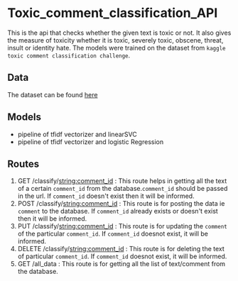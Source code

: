 # Toxic_comment_classification_API
This is the api that checks whether the given text is toxic or not. It also gives the measure of toxicity whether it is toxic, severely toxic, obscene, threat, insult or identity hate. The models were trained on the dataset from `kaggle toxic comment classification challenge`. 

## Data
The dataset can be found [here](https://www.kaggle.com/c/jigsaw-toxic-comment-classification-challenge/data)

## Models
- pipeline of tfidf vectorizer and linearSVC
- pipeline of tfidf vectorizer and logistic Regression

## Routes
1. GET /classify/<string:comment_id> : This route helps in getting all the text of a certain `comment_id` from the database.`comment_id` should be passed in the url. If `comment_id` doesn't exist then it will be informed.
2. POST /classify/<string:comment_id> : This route is for posting the data ie `comment` to the database.  If `comment_id` already exists or doesn't exist then it will be informed.
3. PUT /classify/<string:comment_id> : This route is for updating the `comment` of the particular `comment_id`. If `comment_id` doesnot exist, it will be informed.
4. DELETE /classify/<string:comment_id> : This route is for deleting the text of particular `comment_id`.  If `comment_id` doesnot exist, it will be informed.
5. GET /all_data : This route is for getting all the list of text/comment from the database.
